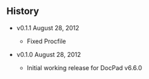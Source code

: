 ## History

- v0.1.1 August 28, 2012
	- Fixed Procfile

- v0.1.0 August 28, 2012
	- Initial working release for DocPad v6.6.0
